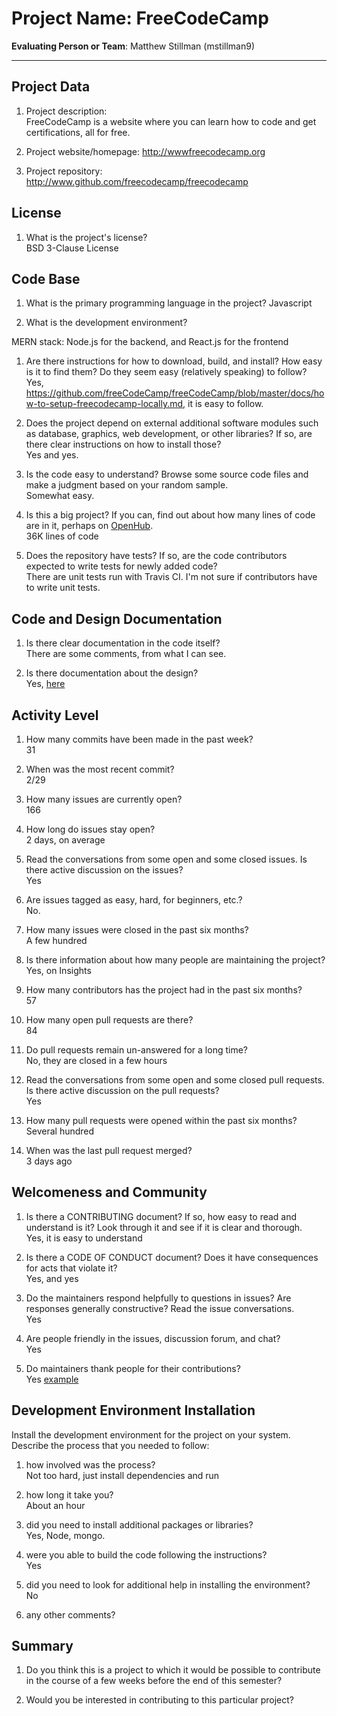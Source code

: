 # Project Name:  FreeCodeCamp



**Evaluating Person or Team**:
Matthew Stillman (mstillman9)

---

## Project Data

1. Project description: <br>
FreeCodeCamp is a website where you can learn how to code and get certifications, all for free. 

1. Project website/homepage: http://wwwfreecodecamp.org

1. Project repository: http://www.github.com/freecodecamp/freecodecamp



## License

1. What is the project's license? <br>
BSD 3-Clause License



## Code Base


1. What is the primary programming language in the project?
Javascript

1. What is the development environment? <br>

MERN stack: Node.js for the backend, and React.js for the frontend

1. Are there instructions for how to download, build, and install? How easy is it
to find them? Do they seem easy (relatively speaking) to follow? <br>
Yes, https://github.com/freeCodeCamp/freeCodeCamp/blob/master/docs/how-to-setup-freecodecamp-locally.md, it is easy to follow.

1. Does the project depend on external additional software modules such as
database,  graphics, web development, or other libraries? If so, are there clear instructions on how to install those? <br>
Yes and yes.

1. Is the code easy to understand? Browse some source code files and make
a judgment based on your random sample. <br>
Somewhat easy.

1. Is this a big project? If you can, find out about how many lines of code
are in it, perhaps on [OpenHub](https://www.openhub.net/). <br>
36K lines of code

1. Does the repository have tests? If so, are the code contributors expected to write tests for newly added code? <br>
There are unit tests run with Travis CI. I'm not sure if contributors have to write unit tests.



## Code and Design Documentation
1. Is there clear documentation in the code itself? <br>
There are some comments, from what I can see.

1. Is there documentation about the design?  <br>
Yes, [here](https://github.com/freeCodeCamp/freeCodeCamp/tree/master/docs)


## Activity Level


1. How many commits have been made in the past week? <br> 31

1. When was the most recent commit? <br> 2/29

1. How many issues are currently open? <br> 166

1. How long do issues stay open? <br> 2 days, on average
	<!--
	Take the five closed issues (they can be most recently closed or a sample distributed over time) and look at when each was first reported.
	Compute the number of days that each was open and take the average.
	-->

1. Read the conversations from some open and some closed issues. Is there active discussion on the issues? <br> Yes

1. Are issues tagged as easy, hard, for beginners, etc.? <br> No.

1. How many issues were closed in the past six months? <br> A few hundred

1. Is there information about how many people are maintaining the project? <br> Yes, on Insights

1. How many contributors has the project had in the past six months? <br> 57

1. How many open pull requests are there? <br> 84

1. Do pull requests remain un-answered for a long time? <br> No, they are closed in a few hours
	<!--
	Look at the closed pull requests to see how long they stayed open.
	Take the five closed pull requests  (they can be most recently closed or a sample distributed over time) and look at when each was first created.
	Compute the number of days that each was open and take the average.
	-->

1. Read the conversations from some open and some closed pull requests.  Is there active discussion on the pull requests? <br> Yes

1. How many pull requests were opened within the past six months? <br> Several hundred

1. When was the last  pull request  merged? <br> 3 days ago

## Welcomeness and Community

1. Is there a CONTRIBUTING document? If so, how easy to read and understand is it?
Look through it and see if it is clear and thorough. <br>
Yes, it is easy to understand

1. Is there a CODE OF CONDUCT document? Does it have consequences for acts that
violate it? <br>
Yes, and yes

1. Do the maintainers respond helpfully to questions in issues?
Are responses generally constructive? Read the issue conversations. <br>
Yes

1. Are people friendly in the issues, discussion forum, and chat? <br>
Yes

1. Do maintainers thank people for their contributions? <br>
Yes [example](https://github.com/freeCodeCamp/freeCodeCamp/pull/38298#issuecomment-592559307)

## Development Environment Installation

Install the development environment for the project on your system.
Describe the process that you needed to follow:

1. how involved was the process? <br> Not too hard, just install dependencies and run

1. how long it take you? <br> About an hour

1. did you need to install additional packages or libraries? <br> Yes, Node, mongo.

1. were you able to build the code following the instructions? <br> Yes

1. did you need to look for additional help in installing the environment? <br> No

1. any other comments? <br>




## Summary
1. Do you think  this is a project to which it would be possible to contribute
in the course of a few weeks before the end of this semester? <br>
	<!--
	Explain your position. Do NOT simply say 'yes or 'no'.
	-->

1. Would you be interested in contributing to this particular project? <br>
	<!--
	Explain why you would or would not be interested in contributing to this project. Do NOT simply say 'yes or 'no'.
	-->
